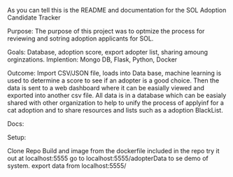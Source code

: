As you can tell this is the README and documentation for the SOL Adoption Candidate Tracker

Purpose: 
The purpose of this project was to optmize the process for reviewing and sotring adoption applicants for SOL. 

Goals:
Database, adoption score, export adopter list, sharing amoung orginzations.
Implention: 
Mongo DB, Flask, Python, Docker

Outcome:
Import CSV/JSON file, loads into Data base, machine learning is used to determine a score to see if an adopter is a good choice. Then the data is sent to a web dashboard where it can be easially viewed and exported into another csv file.  All data is in a database which can be easialy shared with other organization to help to unify the process of applyinf for a cat adoption and to share resources and lists such as a adoption BlackList.  

Docs: 

Setup:

Clone Repo
Build and image from the dockerfile included in the repo
try it out at localhost:5555
go to localhost:5555/adopterData to se demo of system. 
export data from localhost:5555/

